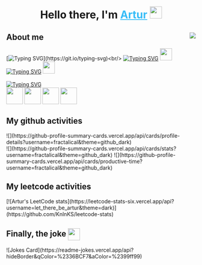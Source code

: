 <h1 align="center">Hello there, I'm 
    <a style="color: #36BCF7FF" href="https://linkedin.com/in/artur-zakirov" target="_blank">Artur</a> 
    <img src="https://www.emojiall.com/images/animations/joypixels/64px/waving_hand.gif" height="32"/>
</h1>

## About me <img align="right" src="https://komarev.com/ghpvc/?username=fractalical" />
[![Typing SVG](https://readme-typing-svg.herokuapp.com?font=Fira+Code&size=14&pause=1000&multiline=true&width=435&height=70&lines=Very+motivated+Python+developer;at+the+beginning+of+his+career+path.)](https://git.io/typing-svg)<br/>
[![Typing SVG](https://readme-typing-svg.herokuapp.com?font=Fira+Code&size=14&pause=1000&vCenter=true&repeat=false&width=435&height=20&lines=Glad+to+yout+connection+on+Linkedin)](https://git.io/typing-svg)
<img src="https://www.svgrepo.com/show/157006/linkedin.svg" height="32"/><br/>
[![Typing SVG](https://readme-typing-svg.herokuapp.com?font=Fira+Code&size=14&pause=1000&vCenter=true&color=A9B7BC&repeat=false&width=285&height=20&lines=Or+message+in+Telegram)](https://git.io/typing-svg)
<img src="https://www.svgrepo.com/show/349527/telegram.svg" height="32"/><br/><br/>
[![Typing SVG](https://readme-typing-svg.herokuapp.com?font=Fira+Code&size=14&pause=1000&vCenter=true&color=A9B7BC&repeat=false&width=375&height=20&lines=My+stack+(still+being+updated)%3A)](https://git.io/typing-svg)<br/>
<img src="https://www.svgrepo.com/show/354238/python.svg" height="44"/>
<img src="https://www.svgrepo.com/show/354200/postgresql.svg" height="44"/>
<img src="https://www.svgrepo.com/show/374094/sqlite.svg" height="44"/>
<img src="https://www.svgrepo.com/show/373554/django.svg" height="44"/>

<h2 align="left">My github activities</h2>
![](https://github-profile-summary-cards.vercel.app/api/cards/profile-details?username=fractalical&theme=github_dark)<br/>
![](https://github-profile-summary-cards.vercel.app/api/cards/stats?username=fractalical&theme=github_dark)
![](https://github-profile-summary-cards.vercel.app/api/cards/productive-time?username=fractalical&theme=github_dark)

<h2 align="left">My leetcode activities</h2>
[![Artur's LeetCode stats](https://leetcode-stats-six.vercel.app/api?username=let_there_be_artur&theme=dark)](https://github.com/KnlnKS/leetcode-stats)

<h2 align="left">Finally, the joke 
    <img align="center" src="https://www.emojiall.com/images/animations/joypixels/64px/face_with_tears_of_joy.gif" height="32"/>
</h2>
![Jokes Card](https://readme-jokes.vercel.app/api?hideBorder&qColor=%2336BCF7&aColor=%2399ff99)
